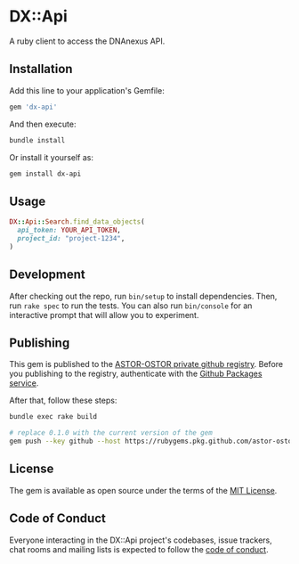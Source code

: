 # DX::Api

A ruby client to access the DNAnexus API.

## Installation

Add this line to your application's Gemfile:

```ruby
gem 'dx-api'
```

And then execute:

```bash
bundle install
```

Or install it yourself as:

```bash
gem install dx-api
```

## Usage

```ruby
DX::Api::Search.find_data_objects(
  api_token: YOUR_API_TOKEN,
  project_id: "project-1234",
)
```

## Development

After checking out the repo, run `bin/setup` to install dependencies. Then, run `rake spec` to run the tests. You can also run `bin/console` for an interactive prompt that will allow you to experiment.

## Publishing

This gem is published to the [ASTOR-OSTOR private github registry](https://github.com/astor-ostor). Before you publishing to the registry, authenticate with the [Github Packages service](https://docs.github.com/en/packages/using-github-packages-with-your-projects-ecosystem/configuring-rubygems-for-use-with-github-packages#authenticating-to-github-packages).

After that, follow these steps:

```bash
bundle exec rake build

# replace 0.1.0 with the current version of the gem
gem push --key github --host https://rubygems.pkg.github.com/astor-ostor pkg/dx-api-0.1.0.gem
```

## License

The gem is available as open source under the terms of the [MIT License](https://opensource.org/licenses/MIT).

## Code of Conduct

Everyone interacting in the DX::Api project's codebases, issue trackers, chat rooms and mailing lists is expected to follow the [code of conduct](https://github.com/[USERNAME]/dx-api/blob/main/CODE_OF_CONDUCT.md).
